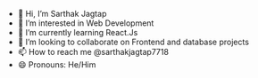 - 👋 Hi, I’m Sarthak Jagtap
- 👀 I’m interested in Web Development
- 🌱 I’m currently learning React.Js
- 💞️ I’m looking to collaborate on Frontend and database projects
- 📫 How to reach me @sarthakjagtap7718
- 😄 Pronouns: He/Him

<!---
Lucky-Jagtap/Lucky-Jagtap is a ✨ special ✨ repository because its `README.md` (this file) appears on your GitHub profile.
You can click the Preview link to take a look at your changes.
--->
